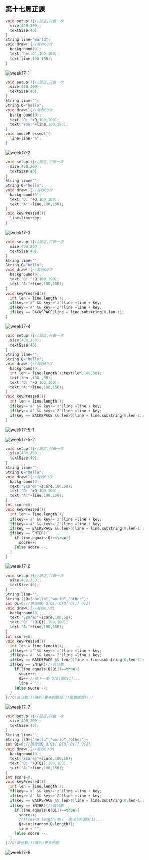 ## 第十七周正課

```c
void setup(){//設定,只做一次
  size(400,200);
  textSize(40);
}
String line="world";
void draw(){//每秒60次
  background(0);
  text("hello",100,100);
  text(line,100,150);
}
```
![week17-1](https://user-images.githubusercontent.com/71545492/122496754-d8cf6980-d01e-11eb-8e59-292d74a70504.png)


```c
void setup(){//設定,只做一次
  size(400,200);
  textSize(40);
}
String line="";
String Q="hello";
void draw(){//每秒60次
  background(0);
  text("Q: "+Q,100,100);
  text("You:"+line,100,150);
}
void mousePressed(){
  line=line+"a";
}
```
![week17-2](https://user-images.githubusercontent.com/71545492/122503603-539e8180-d02b-11eb-9bff-40cb6eb95c10.png)


```c
void setup(){//設定,只做一次
  size(400,200);
  textSize(40);
}
String line="";
String Q="hello";
void draw(){//每秒60次
  background(0);
  text("Q: "+Q,100,100);
  text("A:"+line,100,150);
}
void keyPressed(){
  line=line+key;
}
```
![week17-3](https://user-images.githubusercontent.com/71545492/122503598-50a39100-d02b-11eb-8884-66572bbd6da8.png)

```c
void setup(){//設定,只做一次
  size(400,200);
  textSize(40);
}
String line="";
String Q="hello";
void draw(){//每秒60次
  background(0);
  text("Q: "+Q,100,100);
  text("A:"+line,100,150);
}
void keyPressed(){
  int len = line.length();
  if(key>='a' && key<='z')line =line + key;
  if(key>='A' && key<='Z')line =line + key;
  if(key == BACKSPACE)line = line.substring(0,len-1);
}
```
![week17-4](https://user-images.githubusercontent.com/71545492/122503589-4c777380-d02b-11eb-84b0-e56f7c62413f.png)

```c
void setup(){//設定,只做一次
  size(400,200);
  textSize(40);
}
String line="";
String Q="hello";
void draw(){//每秒60次
  background(0);
  int len = line.length();text(len,100,50);
  text(len ,100 ,50);
  text("Q: "+Q,100,100);
  text("A:"+line,100,150);
}
void keyPressed(){
  int len = line.length();
  if(key>='a' && key<='z')line =line + key;
  if(key>='A' && key<='Z')line =line + key;
  if(key == BACKSPACE && len>0)line = line.substring(0,len-1);
}
```
![week17-5-1](https://user-images.githubusercontent.com/71545492/122504273-8b59f900-d02c-11eb-807e-f0a7f900d988.png)

![week17-5-2](https://user-images.githubusercontent.com/71545492/122503612-5bf6bc80-d02b-11eb-95bd-9be132314552.png)


```c
void setup(){//設定,只做一次
  size(400,200);
  textSize(40);
}
String line="";
String Q="hello";
void draw(){//每秒60次
  background(0);
  text("Score:"+score,100,50);
  text("Q: "+Q,100,100);
  text("A:"+line,100,150);
}
int score=0;
void keyPressed(){
  int len = line.length();
  if(key>='a' && key<='z')line =line + key;
  if(key>='A' && key<='Z')line =line + key;
  if(key == BACKSPACE && len>0)line = line.substring(0,len-1);
  if(key == ENTER){
    if(line.equals(Q)==true){
      score++;
    }else score --;
  }
}
```
![week17-6](https://user-images.githubusercontent.com/71545492/122503550-3bc6fd80-d02b-11eb-98c7-8624472d768b.png)

```c
void setup(){//設定,只做一次
  size(400,200);
  textSize(40);
}
String line="";
String []Q={"hello","world","other"};
int Qi=0;//第幾個Q Q[Qi] Q[0] Q[1] Q[2]
void draw(){//每秒60次1
  background(0);
  text("Score:"+score,100,50);
  text("Q: "+Q[Qi],100,100);
  text("A:"+line,100,150);
}
int score=0;
void keyPressed(){
  int len = line.length();
  if(key>='a' && key<='z')line =line + key;
  if(key>='A' && key<='Z')line =line + key;
  if(key == BACKSPACE && len>0)line = line.substring(0,len-1);
  if(key == ENTER){//算分數
    if(line.equals(Q[Qi])==true){
      score++;
      Qi++;//換下一筆 Q[0]變Q[1]...
      line = "";
    }else score --;
  }
}//Q:算分數!!(陣列)更多的題目!!!亂數跳題!!!!
```
![week17-7](https://user-images.githubusercontent.com/71545492/122504299-9a40ab80-d02c-11eb-8f10-f1e4a8c03a30.png)

```c
void setup(){//設定,只做一次
  size(400,200);
  textSize(40);
}
String line="";
String []Q={"hello","world","other"};
int Qi=0;//第幾個Q Q[Qi] Q[0] Q[1] Q[2]
void draw(){//每秒60次1
  background(0);
  text("Score:"+score,100,50);
  text("Q: "+Q[Qi],100,100);
  text("A:"+line,100,150);
}
int score=0;
void keyPressed(){
  int len = line.length();
  if(key>='a' && key<='z')line =line + key;
  if(key>='A' && key<='Z')line =line + key;
  if(key == BACKSPACE && len>0)line = line.substring(0,len-1);
  if(key == ENTER){//算分數
    if(line.equals(Q[Qi])==true){
      score++;
      //if(Qi<Q.length)換下一筆 Q[0]變Q[1]...
      Qi=int(random(Q.length));
      line = "";
    }else score --;
  }
}//Q:算分數!!(陣列)更多的題
```
![week17-8](https://user-images.githubusercontent.com/71545492/122504903-d0325f80-d02d-11eb-90af-7f2dc709193e.png)
